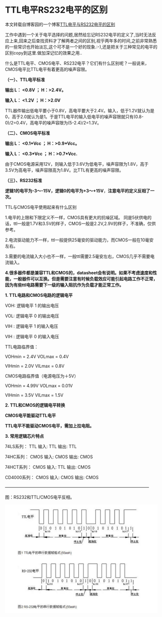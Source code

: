 # TTL电平RS232电平的区别

本文转载自博客园的一个博客[TTL电平与RS232电平的区别](http://www.cnblogs.com/mylinux/p/4026098.html)



工作中遇到一个关于电平选择的问题,居然给忘记RS232电平的定义了,当时无法反应上来,回来之后查找资料才了解两者之间的区别,视乎两年多的时间,之前非常熟悉的一些常识也开始淡忘,这个可不是一个好的现象.:-),还是把关于三种常见的电平的区别copy到这里.做加深记忆的效果之用..

什么是TTL电平、CMOS电平、RS232电平？它们有什么区别呢？一般说来，CMOS电平比TTL电平有着更高的噪声容限。

**（一）、TTL电平标准**

**输出 L： <0.8V ； H：>2.4V。**

**输入 L： <1.2V ； H：>2.0V**

TTL器件输出低电平要小于0.8V，高电平要大于2.4V。输入，低于1.2V就认为是0，高于2.0就认为是1。于是TTL电平的输入低电平的噪声容限就只有(0.8-0)/2=0.4V，高电平的噪声容限为(5-2.4)/2=1.3V。

**（二）、CMOS电平标准**

**输出 L： <0.1\*Vcc ； H：>0.9*Vcc。**

**输入 L： <0.3\*Vcc ； H：>0.7*Vcc.**

由于CMOS电源采用12V，则输入低于3.6V为低电平，噪声容限为1.8V，高于3.5V为高电平，噪声容限高为1.8V。比TTL有更高的噪声容限。

**（三）、RS232标准**

**逻辑1的电平为-3～-15V，逻辑0的电平为+3～+15V**，**注意电平的定义反相了一次。**

 

TTL与CMOS电平使用起来有什么区别

1.电平的上限和下限定义不一样，CMOS具有更大的抗噪区域。 同是5伏供电的话，ttl一般是1.7V和3.5V的样子，CMOS一般是2.2V,2.9V的样子，不准确，仅供参考。

2.电流驱动能力不一样，ttl一般提供25毫安的驱动能力，而CMOS一般在10毫安左右。

3.需要的电流输入大小也不一样，一般ttl需要2.5毫安左右，CMOS几乎不需要电流输入。

**4.很多器件都是兼容TTL和CMOS的，datasheet会有说明。如果不考虑速度和性能，一般器件可以互换。但是需要注意有时候负载效应可能引起电路工作不正常，因为有些ttl电路需要下一级的输入阻抗作为负载才能正常工作。**

**1. TTL电路和CMOS电路的逻辑电平**

VOH: 逻辑电平 1 的输出电压

VOL: 逻辑电平 0 的输出电压

VIH : 逻辑电平 1 的输入电压

VIH : 逻辑电平 0 的输入电压

TTL电路临界值：

VOHmin = 2.4V VOLmax = 0.4V

VIHmin = 2.0V VILmax = 0.8V

CMOS电路临界值（电源电压为＋5V）

VOHmin = 4.99V VOLmax = 0.01V

VIHmin = 3.5V VILmax = 1.5V

**2. TTL和CMOS的逻辑电平转换**

**CMOS电平能驱动TTL电平**

**TTL电平不能驱动CMOS电平，需加上拉电阻。**

**3. 常用逻辑芯片特点**

74LS系列： TTL 输入: TTL 输出: TTL

74HC系列： CMOS 输入: CMOS 输出: CMOS

74HCT系列： CMOS 输入: TTL 输出: CMOS

CD4000系列： CMOS 输入: CMOS 输出: CMOS

——————————————————————————————————

图：RS232和TTL/CMOS电平反相。

![TTL电平与RS232串行数据帧格式.png](image\TTL电平与RS232串行数据帧格式.png)